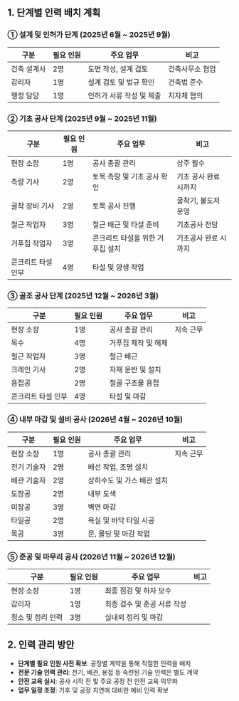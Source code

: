 ## 1. 단계별 인력 배치 계획  

### ① **설계 및 인허가 단계 (2025년 6월 ~ 2025년 9월)**  
| 구분 | 필요 인원 | 주요 업무 | 비고 |
|------|---------|---------|------|
| 건축 설계사 | 2명 | 도면 작성, 설계 검토 | 건축사무소 협업 |
| 감리자 | 1명 | 설계 검토 및 법규 확인 | 건축법 준수 |
| 행정 담당 | 1명 | 인허가 서류 작성 및 제출 | 지자체 협의 |

### ② **기초 공사 단계 (2025년 9월 ~ 2025년 11월)**  
| 구분 | 필요 인원 | 주요 업무 | 비고 |
|------|---------|---------|------|
| 현장 소장 | 1명 | 공사 총괄 관리 | 상주 필수 |
| 측량 기사 | 2명 | 토목 측량 및 기초 공사 확인 | 기초 공사 완료 시까지 |
| 굴착 장비 기사 | 2명 | 토목 공사 진행 | 굴착기, 불도저 운영 |
| 철근 작업자 | 3명 | 철근 배근 및 타설 준비 | 기초공사 전담 |
| 거푸집 작업자 | 3명 | 콘크리트 타설을 위한 거푸집 설치 | 기초공사 완료 시까지 |
| 콘크리트 타설 인부 | 4명 | 타설 및 양생 작업 | |

### ③ **골조 공사 단계 (2025년 12월 ~ 2026년 3월)**  
| 구분 | 필요 인원 | 주요 업무 | 비고 |
|------|---------|---------|------|
| 현장 소장 | 1명 | 공사 총괄 관리 | 지속 근무 |
| 목수 | 4명 | 거푸집 제작 및 해체 | |
| 철근 작업자 | 3명 | 철근 배근 | |
| 크레인 기사 | 2명 | 자재 운반 및 설치 | |
| 용접공 | 2명 | 철골 구조물 용접 | |
| 콘크리트 타설 인부 | 4명 | 타설 및 마감 | |

### ④ **내부 마감 및 설비 공사 (2026년 4월 ~ 2026년 10월)**  
| 구분 | 필요 인원 | 주요 업무 | 비고 |
|------|---------|---------|------|
| 현장 소장 | 1명 | 공사 총괄 관리 | 지속 근무 |
| 전기 기술자 | 2명 | 배선 작업, 조명 설치 | |
| 배관 기술자 | 2명 | 상하수도 및 가스 배관 설치 | |
| 도장공 | 2명 | 내부 도색 | |
| 미장공 | 3명 | 벽면 마감 | |
| 타일공 | 2명 | 욕실 및 바닥 타일 시공 | |
| 목공 | 3명 | 문, 몰딩 및 마감 작업 | |

### ⑤ **준공 및 마무리 공사 (2026년 11월 ~ 2026년 12월)**  
| 구분 | 필요 인원 | 주요 업무 | 비고 |
|------|---------|---------|------|
| 현장 소장 | 1명 | 최종 점검 및 하자 보수 | |
| 감리자 | 1명 | 최종 검수 및 준공 서류 작성 | |
| 청소 및 정리 인력 | 3명 | 실내외 정리 및 마감 | |

## 2. 인력 관리 방안  
- **단계별 필요 인원 사전 확보**: 공정별 계약을 통해 적절한 인력을 배치  
- **전문 기술 인력 관리**: 전기, 배관, 용접 등 숙련된 기술 인력은 별도 계약  
- **안전 교육 실시**: 공사 시작 전 및 주요 공정 전 안전 교육 의무화  
- **업무 일정 조정**: 기후 및 공정 지연에 대비한 예비 인력 확보  
